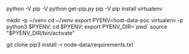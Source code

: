 python -V
pip -V
python get-pip.py
pip -V
pip install virtualenv


mkdir -p ~/venv
cd ~/venv
export PYENV=host-data-poc
virtualenv -p python3 $PYENV; cd $PYENV; export PYENV_DIR=`pwd`
source "$PYENV_DIR/bin/activate"

git clone <node-data-url>
pip3 install -r node-data/requirements.txt

